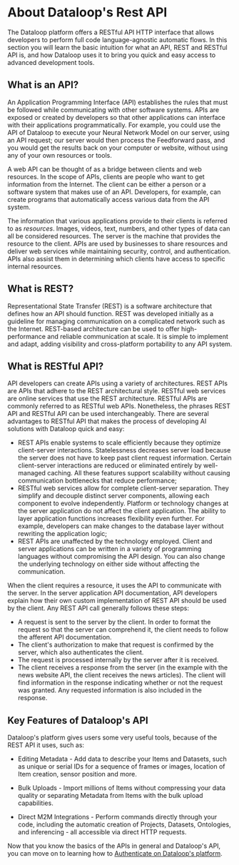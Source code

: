 # About Dataloop's Rest API
The Dataloop platform offers a RESTful API HTTP interface that allows developers to perform full code language-agnostic automatic flows. In this section you will learn the basic intuition for what an API, REST and RESTful API is, and how Dataloop uses it to bring you quick and easy access to advanced development tools.

## What is an API?
An Application Programming Interface (API) establishes the rules that must be followed while communicating with other software systems. APIs are exposed or created by developers so that other applications can interface with their applications programmatically. For example, you could use the API of Dataloop to execute your Neural Network Model on our server, using an API request; our server would then process the Feedforward pass, and you would get the results back on your computer or website, without using any of your own resources or tools.

A web API can be thought of as a bridge between clients and web resources. In the scope of APIs, clients are people who want to get information from the Internet. The client can be either a person or a software system that makes use of an API. Developers, for example, can create programs that automatically access various data from the API system. 

The information that various applications provide to their clients is referred to as *resources*. Images, videos, text, numbers, and other types of data can all be considered resources. The server is the machine that provides the resource to the client. APIs are used by businesses to share resources and deliver web services while maintaining security, control, and authentication. APIs also assist them in determining which clients have access to specific internal resources.

## What is REST?
Representational State Transfer (REST) is a software architecture that defines how an API should function. REST was developed initially as a guideline for managing communication on a complicated network such as the Internet. REST-based architecture can be used to offer high-performance and reliable communication at scale. It is simple to implement and adapt, adding visibility and cross-platform portability to any API system.


## What is RESTful API?

API developers can create APIs using a variety of architectures. REST APIs are APIs that adhere to the REST architectural style. RESTful web services are online services that use the REST architecture. RESTful APIs are commonly referred to as RESTful web APIs. Nonetheless, the phrases REST API and RESTful API can be used interchangeably. There are several advantages to RESTful API that makes the process of developing AI solutions with Dataloop quick and easy:
 
- REST APIs enable systems to scale efficiently because they optimize client-server interactions. Statelessness decreases server load because the server does not have to keep past client request information. Certain client-server interactions are reduced or eliminated entirely by well-managed caching. All these features support scalability without causing communication bottlenecks that reduce performance;
- RESTful web services allow for complete client-server separation. They simplify and decouple distinct server components, allowing each component to evolve independently. Platform or technology changes at the server application do not affect the client application. The ability to layer application functions increases flexibility even further. For example, developers can make changes to the database layer without rewriting the application logic;
- REST APIs are unaffected by the technology employed. Client and server applications can be written in a variety of programming languages without compromising the API design. You can also change the underlying technology on either side without affecting the communication.

When the client requires a resource, it uses the API to communicate with the server. In the server application API documentation, API developers explain how their own custom implementation of REST API should be used by the client. Any REST API call generally follows these steps:

- A request is sent to the server by the client. In order to format the request so that the server can comprehend it, the client needs to follow the afferent API documentation.
- The client's authorization to make that request is confirmed by the server, which also authenticates the client.
- The request is processed internally by the server after it is received.
- The client receives a response from the server (in the example with the news website API, the client receives the news articles). The client will find information in the response indicating whether or not the request was granted. Any requested information is also included in the response.

## Key Features of Dataloop's API
Dataloop's platform gives users some very useful tools, because of the REST API it uses, such as:

- Editing Metadata - Add data to describe your Items and Datasets, such as unique or serial IDs for a sequence of frames or images, location of Item creation, sensor position and more.

- Bulk Uploads - Import millions of Items without compressing your data quality or separating Metadata from Items with the bulk upload capabilities.

- Direct M2M Integrations - Perform commands directly through your code, including the automatic creation of Projects, Datasets, Ontologies, and inferencing - all accessible via direct HTTP requests.

Now that you know the basics of the APIs in general and Dataloop's API, you can move on to learning how to [Authenticate on Dataloop's platform](./1.%20Authentication.md).
